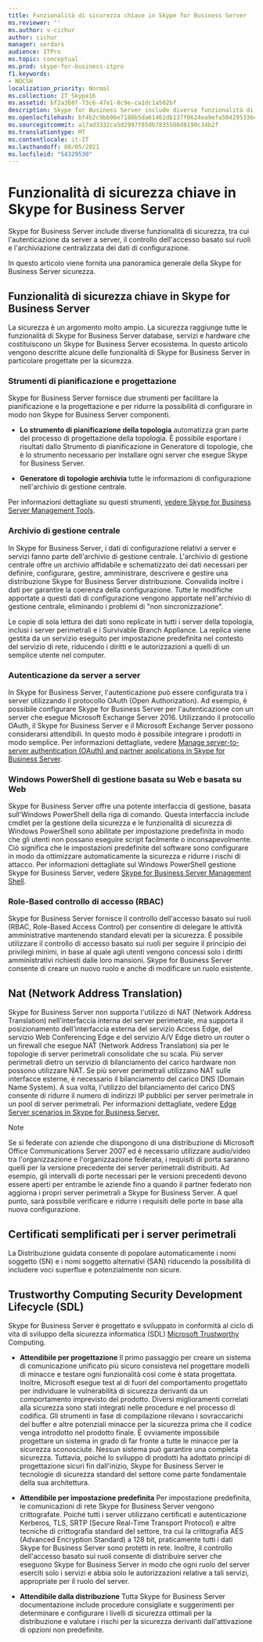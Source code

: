 ```yaml
---
title: Funzionalità di sicurezza chiave in Skype for Business Server
ms.reviewer: ''
ms.author: v-cichur
author: cichur
manager: serdars
audience: ITPro
ms.topic: conceptual
ms.prod: skype-for-business-itpro
f1.keywords:
- NOCSH
localization_priority: Normal
ms.collection: IT_Skype16
ms.assetid: bf2a3b8f-73c6-47e1-8c9e-ca1dc1a502bf
description: Skype for Business Server include diverse funzionalità di sicurezza, tra cui l'autenticazione da server a server, il controllo dell'accesso basato sui ruoli e l'archiviazione centralizzata dei dati di configurazione.
ms.openlocfilehash: bf4b2c9bb96e7180b5da61462db137f0624ea9efa504295336ed05668bde4410
ms.sourcegitcommit: a17ad3332ca5d2997f85db7835500d8190c34b2f
ms.translationtype: MT
ms.contentlocale: it-IT
ms.lasthandoff: 08/05/2021
ms.locfileid: "54329530"
---
```

# <a name="key-security-features-in-skype-for-business-server"></a>Funzionalità di sicurezza chiave in Skype for Business Server
 
Skype for Business Server include diverse funzionalità di sicurezza, tra cui l'autenticazione da server a server, il controllo dell'accesso basato sui ruoli e l'archiviazione centralizzata dei dati di configurazione. 
  
In questo articolo viene fornita una panoramica generale della Skype for Business Server sicurezza. 
  
## <a name="key-security-features-in-skype-for-business-server"></a>Funzionalità di sicurezza chiave in Skype for Business Server

La sicurezza è un argomento molto ampio. La sicurezza raggiunge tutte le funzionalità di Skype for Business Server database, servizi e hardware che costituiscono un Skype for Business Server ecosistema. In questo articolo vengono descritte alcune delle funzionalità di Skype for Business Server in particolare progettate per la sicurezza.
  
### <a name="planning-and-design-tools"></a>Strumenti di pianificazione e progettazione

Skype for Business Server fornisce due strumenti per facilitare la pianificazione e la progettazione e per ridurre la possibilità di configurare in modo non Skype for Business Server componenti. 
  
- **Lo strumento di pianificazione della topologia** automatizza gran parte del processo di progettazione della topologia. È possibile esportare i risultati dallo Strumento di pianificazione in Generatore di topologie, che è lo strumento necessario per installare ogni server che esegue Skype for Business Server.
    
- **Generatore di topologie archivia** tutte le informazioni di configurazione nell'archivio di gestione centrale.
    
Per informazioni dettagliate su questi strumenti, [vedere Skype for Business Server Management Tools](../../management-tools/management-tools.md).
  
### <a name="central-management-store"></a>Archivio di gestione centrale

In Skype for Business Server, i dati di configurazione relativi a server e servizi fanno parte dell'archivio di gestione centrale. L'archivio di gestione centrale offre un archivio affidabile e schematizzato dei dati necessari per definire, configurare, gestire, amministrare, descrivere e gestire una distribuzione Skype for Business Server distribuzione. Convalida inoltre i dati per garantire la coerenza della configurazione. Tutte le modifiche apportate a questi dati di configurazione vengono apportate nell'archivio di gestione centrale, eliminando i problemi di "non sincronizzazione". 
  
Le copie di sola lettura dei dati sono replicate in tutti i server della topologia, inclusi i server perimetrali e i Survivable Branch Appliance. La replica viene gestita da un servizio eseguito per impostazione predefinita nel contesto del servizio di rete, riducendo i diritti e le autorizzazioni a quelli di un semplice utente nel computer. 
  
### <a name="server-to-server-authentication"></a>Autenticazione da server a server

In Skype for Business Server, l'autenticazione può essere configurata tra i server utilizzando il protocollo OAuth (Open Authorization). Ad esempio, è possibile configurare Skype for Business Server per l'autenticazione con un server che esegue Microsoft Exchange Server 2016. Utilizzando il protocollo OAuth, il Skype for Business Server e il Microsoft Exchange Server possono considerarsi attendibili. In questo modo è possibile integrare i prodotti in modo semplice. Per informazioni dettagliate, vedere [Manage server-to-server authentication (OAuth) and partner applications in Skype for Business Server](../../manage/authentication/server-to-server-and-partner-applications.md).
  
### <a name="windows-powershell-based-management-and-web-based-management-interface"></a>Windows PowerShell di gestione basata su Web e basata su Web

Skype for Business Server offre una potente interfaccia di gestione, basata sull'Windows PowerShell della riga di comando. Questa interfaccia include cmdlet per la gestione della sicurezza e le funzionalità di sicurezza di Windows PowerShell sono abilitate per impostazione predefinita in modo che gli utenti non possano eseguire script facilmente o inconsapevolmente. Ciò significa che le impostazioni predefinite del software sono configurare in modo da ottimizzare automaticamente la sicurezza e ridurre i rischi di attacco. Per informazioni dettagliate sul Windows PowerShell gestione Skype for Business Server, vedere [Skype for Business Server Management Shell](../../manage/management-shell.md). 
  
### <a name="role-based-access-control-rbac"></a>Role-Based controllo di accesso (RBAC)

Skype for Business Server fornisce il controllo dell'accesso basato sui ruoli (RBAC, Role-Based Access Control) per consentire di delegare le attività amministrative mantenendo standard elevati per la sicurezza. È possibile utilizzare il controllo di accesso basato sui ruoli per seguire il principio dei privilegi minimi, in base al quale agli utenti vengono concessi solo i diritti amministrativi richiesti dalle loro mansioni. Skype for Business Server consente di creare un nuovo ruolo e anche di modificare un ruolo esistente. 
  
## <a name="network-address-translation-nat"></a>Nat (Network Address Translation)

Skype for Business Server non supporta l'utilizzo di NAT (Network Address Translation) nell'interfaccia interna del server perimetrale, ma supporta il posizionamento dell'interfaccia esterna del servizio Access Edge, del servizio Web Conferencing Edge e del servizio A/V Edge dietro un router o un firewall che esegue NAT (Network Address Translation) sia per le topologie di server perimetrali consolidate che su scala. Più server perimetrali dietro un servizio di bilanciamento del carico hardware non possono utilizzare NAT. Se più server perimetrali utilizzano NAT sulle interfacce esterne, è necessario il bilanciamento del carico DNS (Domain Name System). A sua volta, l'utilizzo del bilanciamento del carico DNS consente di ridurre il numero di indirizzi IP pubblici per server perimetrale in un pool di server perimetrali. Per informazioni dettagliate, vedere [Edge Server scenarios in Skype for Business Server.](../../plan-your-deployment/edge-server-deployments/scenarios.md)
  
> [!NOTE]
> Se si federate con aziende che dispongono di una distribuzione di Microsoft Office Communications Server 2007 ed è necessario utilizzare audio/video tra l'organizzazione e l'organizzazione federata, i requisiti di porta saranno quelli per la versione precedente dei server perimetrali distribuiti. Ad esempio, gli intervalli di porte necessari per le versioni precedenti devono essere aperti per entrambe le aziende fino a quando il partner federato non aggiorna i propri server perimetrali a Skype for Business Server. A quel punto, sarà possibile verificare e ridurre i requisiti delle porte in base alla nuova configurazione. 
  
## <a name="simplified-certificates-for-edge-servers"></a>Certificati semplificati per i server perimetrali

La Distribuzione guidata consente di popolare automaticamente i nomi soggetto (SN) e i nomi soggetto alternativi (SAN) riducendo la possibilità di includere voci superflue e potenzialmente non sicure.
  
## <a name="trustworthy-computing-security-development-lifecycle-sdl"></a>Trustworthy Computing Security Development Lifecycle (SDL)

Skype for Business Server è progettato e sviluppato in conformità al ciclo di vita di sviluppo della sicurezza informatica (SDL) [Microsoft Trustworthy](/previous-versions/ms995349(v=msdn.10)) Computing.
  
- **Attendibile per progettazione** Il primo passaggio per creare un sistema di comunicazione unificato più sicuro consisteva nel progettare modelli di minacce e testare ogni funzionalità così come è stata progettata. Inoltre, Microsoft esegue test al di fuori del comportamento progettato per individuare le vulnerabilità di sicurezza derivanti da un comportamento imprevisto del prodotto. Diversi miglioramenti correlati alla sicurezza sono stati integrati nelle procedure e nel processo di codifica. Gli strumenti in fase di compilazione rilevano i sovraccarichi del buffer e altre potenziali minacce per la sicurezza prima che il codice venga introdotto nel prodotto finale. È ovviamente impossibile progettare un sistema in grado di far fronte a tutte le minacce per la sicurezza sconosciute. Nessun sistema può garantire una completa sicurezza. Tuttavia, poiché lo sviluppo di prodotti ha adottato principi di progettazione sicuri fin dall'inizio, Skype for Business Server le tecnologie di sicurezza standard del settore come parte fondamentale della sua architettura.
    
- **Attendibile per impostazione predefinita** Per impostazione predefinita, le comunicazioni di rete Skype for Business Server vengono crittografate. Poiché tutti i server utilizzano certificati e autenticazione Kerberos, TLS, SRTP (Secure Real-Time Transport Protocol) e altre tecniche di crittografia standard del settore, tra cui la crittografia AES (Advanced Encryption Standard) a 128 bit, praticamente tutti i dati Skype for Business Server sono protetti in rete. Inoltre, il controllo dell'accesso basato sui ruoli consente di distribuire server che eseguono Skype for Business Server in modo che ogni ruolo del server eserciti solo i servizi e abbia solo le autorizzazioni relative a tali servizi, appropriate per il ruolo del server.
    
- **Attendibile dalla distribuzione** Tutta Skype for Business Server documentazione include procedure consigliate e suggerimenti per determinare e configurare i livelli di sicurezza ottimali per la distribuzione e valutare i rischi per la sicurezza derivanti dall'attivazione di opzioni non predefinite.
